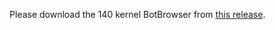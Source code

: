 Please download the 140 kernel BotBrowser from [this release](https://github.com/botswin/BotBrowser/releases/tag/v140-20250922).
